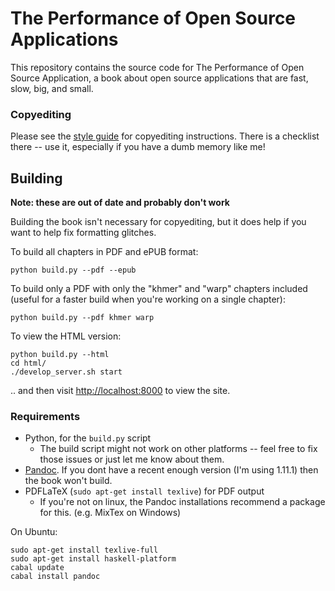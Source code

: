 # The Performance of Open Source Applications

This repository contains the source code for The Performance of Open Source Application, a book about open source applications that are fast, slow, big, and small.

### Copyediting

Please see the [style guide][style_guide] for copyediting instructions. There is a checklist there -- use it, especially if you have a dumb memory like me!

[style_guide]: https://github.com/tarmstrong/posa/wiki/Style-Guide

## Building

**Note: these are out of date and probably don't work**

Building the book isn't necessary for copyediting, but it does help if you want to help fix formatting glitches.

To build all chapters in PDF and ePUB format:

    python build.py --pdf --epub

To build only a PDF with only the "khmer" and "warp" chapters included (useful for a faster build when you're working on a single chapter):

    python build.py --pdf khmer warp

To view the HTML version:

    python build.py --html
    cd html/
    ./develop_server.sh start

.. and then visit [http://localhost:8000](http://localhost:8000) to view the site.

### Requirements

* Python, for the `build.py` script
  * The build script might not work on other platforms -- feel free to fix those issues or just let me know about them.
* [Pandoc](http://johnmacfarlane.net/pandoc/installing.html). If you dont have a recent enough version (I'm using 1.11.1) then the book won't build.
* PDFLaTeX (`sudo apt-get install texlive`) for PDF output
  * If you're not on linux, the Pandoc installations recommend a package for
    this. (e.g. MixTex on Windows)

On Ubuntu:

    sudo apt-get install texlive-full
    sudo apt-get install haskell-platform
    cabal update
    cabal install pandoc
